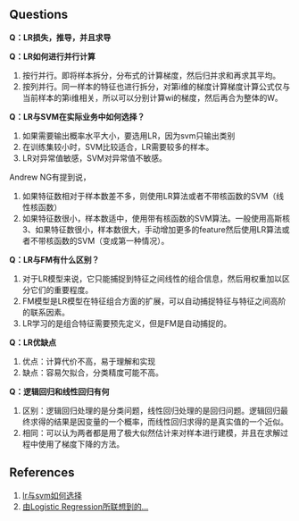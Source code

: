 ## Questions

**Q：LR损失，推导，并且求导**

**Q：LR如何进行并行计算**

1. 按行并行。即将样本拆分，分布式的计算梯度，然后归并求和再求其平均。
2. 按列并行。同一样本的特征也进行拆分，对第i维的梯度计算梯度计算公式仅与当前样本的第i维相关，所以可以分别计算wi的梯度，然后再合为整体的W。

**Q：LR与SVM在实际业务中如何选择？**

1. 如果需要输出概率水平大小，要选用LR，因为svm只输出类别
2. 在训练集较小时，SVM比较适合，LR需要较多的样本。
3. LR对异常值敏感，SVM对异常值不敏感。

Andrew NG有提到说，
1. 如果特征数相对于样本数差不多，则使用LR算法或者不带核函数的SVM（线性核函数）
2. 如果特征数很小，样本数适中，使用带有核函数的SVM算法。一般使用高斯核
3、如果特征数很小，样本数很大，手动增加更多的feature然后使用LR算法或者不带核函数的SVM（变成第一种情况）。

**Q：LR与FM有什么区别？**
1. 对于LR模型来说，它只能捕捉到特征之间线性的组合信息，然后用权重加以区分它们的重要程度。
2. FM模型是LR模型在特征组合方面的扩展，可以自动捕捉特征与特征之间高阶的联系因素。
3. LR学习的是组合特征需要预先定义，但是FM是自动捕捉的。 

**Q：LR优缺点**
1. 优点：计算代价不高，易于理解和实现
2. 缺点：容易欠拟合，分类精度可能不高。

**Q：逻辑回归和线性回归有何**

1. 区别：逻辑回归处理的是分类问题，线性回归处理的是回归问题。逻辑回归最终求得的结果是因变量的一个概率，而线性回归求得的是真实值的一个近似。
2. 相同：可以认为两者都是用了极大似然估计来对样本进行建模，并且在求解过程中使用了梯度下降的方法。

## References
1. [lr与svm如何选择](https://blog.csdn.net/ningyanggege/article/details/84950961)
2. [由Logistic Regression所联想到的...](https://mp.weixin.qq.com/s?__biz=MzA4NTUxNTE4Ng==&mid=2247483830&idx=1&sn=3399777a45d168e5d8d58f57306cfad7&chksm=9fd78f6ba8a0067dd677c85ff0831bb83ffdfd6b281fc79e91b0d246cc21a1847ebce520980e&scene=21#wechat_redirect)

